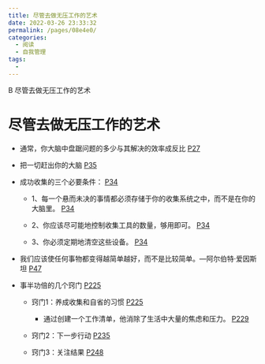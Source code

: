 ```yaml
---
title: 尽管去做无压工作的艺术
date: 2022-03-26 23:33:32
permalink: /pages/08e4e0/
categories:
  - 阅读
  - 自我管理
tags:
  - 
---
```

B 尽管去做无压工作的艺术

# 尽管去做无压工作的艺术
- 通常，你大脑中盘踞问题的多少与其解决的效率成反比 [P27](bookxnotepro://opennote/?nb={402a3baa-42eb-407e-ad70-54cbe981294b}&book=fdf5111c83985a5e6a601b0c79a0356d&page=27&x=232&y=350&id=1)
  

- 把一切赶出你的大脑 [P35](bookxnotepro://opennote/?nb={402a3baa-42eb-407e-ad70-54cbe981294b}&book=fdf5111c83985a5e6a601b0c79a0356d&page=35&x=127&y=74&id=2)
  

- 成功收集的三个必要条件： [P34](bookxnotepro://opennote/?nb={402a3baa-42eb-407e-ad70-54cbe981294b}&book=fdf5111c83985a5e6a601b0c79a0356d&page=34&x=330&y=487&id=3)
  

    - 1、每一个悬而未决的事情都必须存储于你的收集系统之中，而不是在你的大脑里。 [P34](bookxnotepro://opennote/?nb={402a3baa-42eb-407e-ad70-54cbe981294b}&book=fdf5111c83985a5e6a601b0c79a0356d&page=34&x=294&y=569&id=5)
      

    - 2、你应该尽可能地控制收集工具的数量，够用即可。 [P34](bookxnotepro://opennote/?nb={402a3baa-42eb-407e-ad70-54cbe981294b}&book=fdf5111c83985a5e6a601b0c79a0356d&page=34&x=294&y=678&id=6)
      

    - 3、你必须定期地清空这些设备。 [P34](bookxnotepro://opennote/?nb={402a3baa-42eb-407e-ad70-54cbe981294b}&book=fdf5111c83985a5e6a601b0c79a0356d&page=34&x=291&y=761&id=7)
      

- 我们应该使任何事物都变得越简单越好，而不是比较简单。—阿尔伯特·爱因斯坦 [P47](bookxnotepro://opennote/?nb={402a3baa-42eb-407e-ad70-54cbe981294b}&book=fdf5111c83985a5e6a601b0c79a0356d&page=47&x=246&y=179&id=8)
  

- 事半功倍的几个窍门 [P225](bookxnotepro://opennote/?nb={402a3baa-42eb-407e-ad70-54cbe981294b}&book=fdf5111c83985a5e6a601b0c79a0356d&page=225&x=229&y=611&id=9)
  

	- 窍门1：养成收集和自省的习惯 [P225](bookxnotepro://opennote/?nb={402a3baa-42eb-407e-ad70-54cbe981294b}&book=fdf5111c83985a5e6a601b0c79a0356d&page=225&x=273&y=694&id=10)
      

 		- 通过创建一个工作清单，他消除了生活中大量的焦虑和压力。 [P229](bookxnotepro://opennote/?nb={402a3baa-42eb-407e-ad70-54cbe981294b}&book=fdf5111c83985a5e6a601b0c79a0356d&page=229&x=295&y=117&id=11)
          

	- 窍门2：下一步行动 [P235](bookxnotepro://opennote/?nb={402a3baa-42eb-407e-ad70-54cbe981294b}&book=fdf5111c83985a5e6a601b0c79a0356d&page=235&x=197&y=665&id=12)
      

   - 窍门3：关注结果 [P248](bookxnotepro://opennote/?nb={402a3baa-42eb-407e-ad70-54cbe981294b}&book=fdf5111c83985a5e6a601b0c79a0356d&page=248&x=190&y=213&id=13)
      

